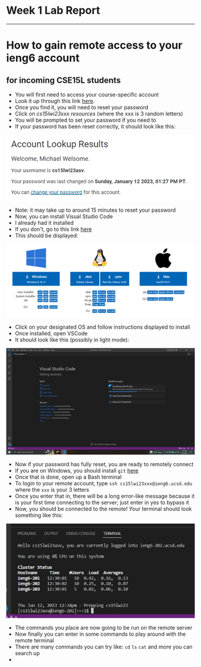 # Week 1 Lab Report
---
# How to gain remote access to your ieng6 account
## for incoming CSE15L students
* You will first need to access your course-specific account
* Look it up through this link [here](https://sdacs.ucsd.edu/~icc/index.php).
* Once you find it, you will need to reset your password 
* Click on *cs15lwi23xxx resources* (where the xxx is 3 random letters)
* You will be prompted to set your password if you need to
* If your password has been reset correctly, it should look like this:

![Image](account.png)

* Note: it may take up to around 15 minutes to reset your password
* Now, you can install Visual Studio Code
* I already had it installed
* If you don't, go to this link [here](https://code.visualstudio.com/download)
* This should be displayed:

![Image](installvscode.png)

* Click on your designated OS and follow instructions displayed to install
* Once installed, open VSCode
* It should look like this (possibly in light mode):

![Image](vscode.png)

* Now if your password has fully reset, you are ready to remotely connect
* If you are on Windows, you should install `git` [here](https://git-scm.com/downloads)
* Once that is done, open up a Bash terminal
* To login to your remote account, type `ssh cs15lwi23xxx@ieng6.ucsd.edu` where the `xxx` is your 3 letters
* Once you enter that in, there will be a long error-like message because it is your first time connecting to the server; just enter in yes to bypass it
* Now, you should be connected to the remote! Your terminal should look something like this:

![Image](login.png)

* The commands you place are now going to be run on the remote server
* Now finally you can enter in some commands to play around with the remote terminal
* There are many commands you can try like: `cd` `ls` `cat` and more you can search up
* 
